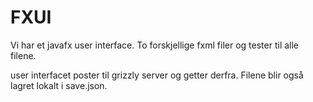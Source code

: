 # FXUI

Vi har et javafx user interface. To forskjellige fxml filer og tester til alle filene.

user interfacet poster til grizzly server og getter derfra. Filene blir også lagret lokalt i save.json. 